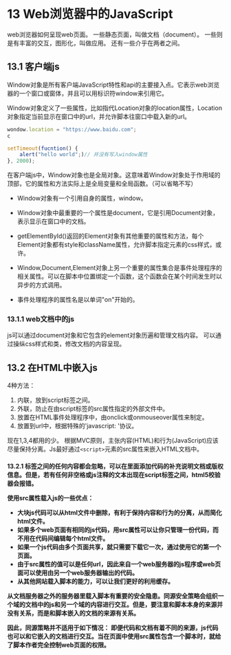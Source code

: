 # 13 Web浏览器中的JavaScript

web浏览器如何呈现web页面。
一些静态页面，叫做文档（document）。
一些则是有丰富的交互，图形化，叫做应用。
还有一些介乎在两者之间。

## 13.1 客户端js
Window对象是所有客户端JavaScript特性和api的主要接入点。它表示web浏览器的一个窗口或窗体，并且可以用标识符window来引用它。

Window对象定义了一些属性，比如指代Location对象的location属性，Location对象指定当前显示在窗口中的url，并允许脚本往窗口中载入新的url。
```js
wondow.location = "https://www.baidu.com";
c

setTimeout(fucntion() {
    alert("hello world";)// 并没有写入window属性
}, 2000);
```
在客户端js中，Window对象也是全局对象。这意味着Window对象处于作用域的顶部，它的属性和方法实际上是全局变量和全局函数。（可以省略不写）
- Window对象有一个引用自身的属性，window。
- Window对象中最重要的一个属性是document，它是引用Document对象，表示显示在窗口中的文档。
- getElementById()返回的Element对象有其他重要的属性和方法，每个Element对象都有style和className属性，允许脚本指定元素的css样式，或许。

- Window,Document,Element对象上另一个重要的属性集合是事件处理程序的相关属性。可以在脚本中位置绑定一个函数，这个函数会在某个时间发生时以异步的方式调用。
- 事件处理程序的属性名是以单词"on"开始的。

### 13.1.1 web文档中的js
js可以通过document对象和它包含的element对象历遍和管理文档内容。
可以通过操纵css样式和类，修改文档的内容呈现。

## 13.2 在HTML中嵌入js
4种方法：
1. 内联，放到script标签之间。
2. 外联，防止在由script标签的src属性指定的外部文件中。
3. 放置在HTML事件处理程序中，由onclick或onmouseover属性来制定。
4. 放置到url中，根据特殊的'javascript: '协议。

现在1,3,4都用的少。
根据MVC原则，主张内容(HTML)和行为(JavaScript)应该尽量保持分离。Js最好通过`<script>`元素的src属性来嵌入HTML文档中。

#### 13.2.1 <script>元素
在XHTML中，`<script>`标签中的内容被当成其他内容一样来对待。如果js代码中包含了"<"或"&"字符等支付，可能会被解释成XHML标记。
所以应该这样写：
```html
<script><![CDATA][
// js代码
]></script>
```
### 13.2.2 外部文件中的脚本
- 使用src属性时，<script>和</script>标签之间的任何内容都会忽略，可以在里面添加代码的补充说明文档或版权信息。但是，若有任何非空格或js注释的文本出现在script标签之间，html5校验器会报错。

使用src属性载入js的一些优点：
- 大块js代码可以从html文件中删除，有利于保持内容和行为的分离，从而简化html文件。
- 如果多个web页面有相同的js代码，用src属性可以让你只管理一份代码，而不用在代码间编辑每个html文件。
- 如果一个js代码由多个页面共享，就只需要下载它一次，通过使用它的第一个页面。
- 由于src属性的值可以是任何url，因此来自一个web服务器的js程序或web页面可以使用由另一个web服务器输出的代码。
- 从其他网站载入脚本的能力，可以让我们更好的利用缓存。

从文档服务器之外的服务器里载入脚本有重要的安全隐患。同源安全策略会组织一个域的文档中的js和另一个域的内容进行交互。但是，要注意和脚本本身的来源并没有关系，而是和脚本嵌入的文档的来源有关系。

因此，同源策略并不适用于如下情况：
即便代码和文档有着不同的来源，js代码 也可以和它嵌入的文档进行交互。当在页面中使用src属性包含一个脚本时，就给了脚本作者完全控制web页面的权限。
